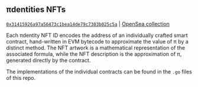 ## πdentities NFTs

[`0x31415926a97a56473c1bea14de79c7303b025c5a`](https://basescan.org/token/0x31415926a97a56473c1bea14de79c7303b025c5a) | [OpenSea collection](https://opensea.io/collection/pidentities)

Each πdentity NFT ID encodes the address of an individually crafted smart contract, hand-written in EVM bytecode to approximate the value of π by a distinct method. The NFT artwork is a mathematical representation of the associated formula, while the NFT description is the approximation of π, generated directly by the contract.

The implementations of the individual contracts can be found in the `.go` files of this repo.
